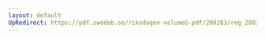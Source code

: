 ```yaml
---
layout: default
UpRedirect: https://pdf.swedeb.se/riksdagen-volumeG-pdf/200203/reg_200203/reg_200203_0230.pdf
---
```

